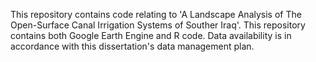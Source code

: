 This repository contains code relating to 'A Landscape Analysis of The Open-Surface Canal Irrigation Systems of Souther Iraq'.
This repository contains both Google Earth Engine and R code.
Data availability is in accordance with this dissertation's data management plan. 
